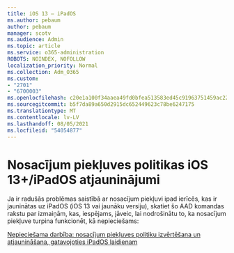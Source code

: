 ```yaml
---
title: iOS 13 — iPadOS
ms.author: pebaum
author: pebaum
manager: scotv
ms.audience: Admin
ms.topic: article
ms.service: o365-administration
ROBOTS: NOINDEX, NOFOLLOW
localization_priority: Normal
ms.collection: Adm_O365
ms.custom:
- "2701"
- "6700003"
ms.openlocfilehash: c20e1a100f34aaea49fd0bfea513583ed45c91963751459ac229a265929f3fd0
ms.sourcegitcommit: b5f7da89a650d2915dc652449623c78be6247175
ms.translationtype: MT
ms.contentlocale: lv-LV
ms.lasthandoff: 08/05/2021
ms.locfileid: "54054877"
---
```

# <a name="ios-13--ipados-updates-for-conditional-access-policy"></a>Nosacījum piekļuves politikas iOS 13+/iPadOS atjauninājumi

Ja ir radušās problēmas saistībā ar nosacījum piekļuvi ipad ierīcēs, kas ir jauninātas uz iPadOS (iOS 13 vai jaunāku versiju), skatiet šo AAD komandas rakstu par izmaiņām, kas, iespējams, jāveic, lai nodrošinātu to, ka nosacījum piekļuve turpina funkcionēt, kā nepieciešams:

[Nepieciešama darbība: nosacījum piekļuves politiku izvērtēšana un atjaunināšana, gatavojoties iPadOS laidienam](https://support.microsoft.com/help/4521038/action-required-update-conditional-access-policies-for-ipados)
